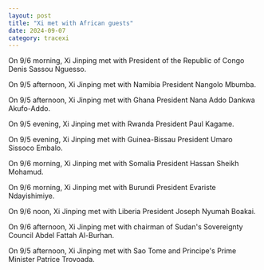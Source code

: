 ```yaml
---
layout: post
title: "Xi met with African guests"
date: 2024-09-07
category: tracexi
---
```


On 9/6 morning, Xi Jinping met with President of the Republic of Congo Denis Sassou Nguesso.

On 9/5 afternoon, Xi Jinping met with Namibia President Nangolo Mbumba.

On 9/5 afternoon, Xi Jinping met with Ghana President Nana Addo Dankwa Akufo-Addo.

On 9/5 evening, Xi Jinping met with Rwanda President Paul Kagame.

On 9/5 evening, Xi Jinping met with Guinea-Bissau President Umaro Sissoco Embalo.

On 9/6 morning, Xi Jinping met with Somalia President Hassan Sheikh Mohamud.

On 9/6 morning, Xi Jinping met with Burundi President Evariste Ndayishimiye.

On 9/6 noon, Xi Jinping met with Liberia President Joseph Nyumah Boakai.

On 9/6 afternoon, Xi Jinping met with chairman of Sudan's Sovereignty Council Abdel Fattah Al-Burhan.

On 9/5 afternoon, Xi Jinping met with Sao Tome and Principe's Prime Minister Patrice Trovoada.